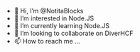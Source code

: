 - 👋 Hi, I’m @NotitaBlocks
- 👀 I’m interested in Node.JS
- 🌱 I’m currently learning Node.JS
- 💞️ I’m looking to collaborate on DiverHCF
- 📫 How to reach me ...

<!---
NotitaBlocks/NotitaBlocks is a ✨ special ✨ repository because its `README.md` (this file) appears on your GitHub profile.
You can click the Preview link to take a look at your changes.
--->
